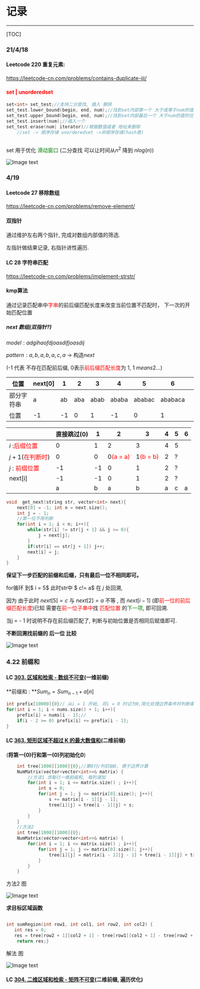 # 记录

------

[TOC]



### 21/4/18



#### Leetcode 220 重复元素: 

https://leetcode-cn.com/problems/contains-duplicate-iii/

#### <font color='red'>set | unorderedset</font> 

```c++
set<int> set_test;//支持二分查找, 插入 删除
set_test.lower_bound(begin, end, num);//找到set内部第一个 大于或等于num的值的位置 没有符合条件的则找到set_test.end();
set_test.upper_bound(begin, end, num);//找到set内部最后一个 大于num的值的位置
set_test.insert(num);//插入一个
set_test.erase(num| iterator)//根据数值或者 地址来删除
    //set -> 顺序存储 unorderedset ->非顺序存储(hash表)
    
```

set 用于优化 <font color='green'>滑动窗口</font> (二分查找 可以让时间从$n^2$ 降到 $nlog(n)$)

![Image text](https://github.com/lothifia/Log/blob/main/readme.assets/20191106171908375-1618682427723.png)



### 4/19

#### Leetcode 27 移除数组

https://leetcode-cn.com/problems/remove-element/

#### 双指针

通过维护左右两个指针, 完成对数组内部值的筛选.

左指针做结果记录, 右指针进性遍历.



#### LC 28 字符串匹配

https://leetcode-cn.com/problems/implement-strstr/

#### kmp算法

通过记录匹配串中<font color='red'>字串</font>的前后缀匹配长度来改变当前位置不匹配时， 下一次的开始匹配位置

##### next 数组(双指针?)

$model : adgihaofdjoasdifjoasdij$

$pattern: a, b, a, b, a, c, a$ -> 构造$next$

(-1 代表 不存在匹配前后缀, 0表示<font color='red'>前后缀匹配长度</font>为 1, 1 $means$2...)

| 位置       | next[0] | 1    | 2    | 3    | 4     | 5      | 6       |      |
| ---------- | ------- | ---- | ---- | ---- | ----- | ------ | ------- | ---- |
| 部分字符串 | a       | ab   | aba  | abab | ababa | ababac | ababaca |      |
| 位置       | -1      | -1   | 0    | 1    | -1    | 0      | 1       |      |

|                                            | 直接跳过(0) | 1    | 2                                 | 3                                 | 4    | 5    | 6    |
| ------------------------------------------ | ----------- | ---- | --------------------------------- | --------------------------------- | ---- | ---- | ---- |
| $i$ :<font color='red'>后缀位置</font>     | 0           | 1    | 2                                 | 3                                 | 4    | 5    |      |
| $j + 1$(<font color='red'>在判断时</font>) | 0           | 0    | 0<font color='red'>(a = a)</font> | 1<font color='red'>(b = b)</font> | 2    | ?    |      |
| $j$ : <font color='red'>前缀位置</font>    | -1          | -1   | 0                                 | 1                                 | 2    | ?    |      |
| next[i]                                    | -1          | -1   | 0                                 | 1                                 | 2    | ?    |      |
|                                            | a           | b    | a                                 | b                                 | a    | c    | a    |



```c++
void  get_next(string str, vector<int> next){
    next[0] = -1; int n = next.size();
    int j = - 1;
    //第一位不用判断
    for(int i = 1; i < n; i++){
        while(str[i] != str[j + 1] && j >= 0){
            j = next[j];
        }
        if(str[i] == str[j + 1]) j++;
        next[i] = j;
    }
}
```

**保证下一步匹配的前缀和后缀，只有最后一位不相同即可。**

for循环 到$ i = 5$  此时str中 $ c!= a$ 在  $j$ 处回溯, 

因为 由于此时 $next[5] = c$ 与 $next[2] = a$ 不等 , 而 $next[i - 1]$ (即<font color='red'>前一位的前后缀匹配长度</font>)已知 需要在<font color='red'>前一位子串中</font>找 <font color='red'>匹配位置</font> 的<font color='green'>下一项</font>, 即可回溯. 

当j = - 1 时说明不存在前后缀匹配了, 判断与初始位置是否相同后赋值即可.

**不断回溯找前缀的 后一位 比较**

![Image text](https://github.com/lothifia/Log/blob/main/readme.assets/61B2DA6A4975E890E866C3114DCCB72A.png)

### 4.22 前缀和

#### LC [303. 区域和检索 - 数组不可变](https://leetcode-cn.com/problems/range-sum-query-immutable/)(一维前缀)

**前缀和   :  **$Sum_{n} = Sum_{n - 1} + a[n]$

```c++
int prefix[10000]{0}// 从i = 1 开始, 将i = 0 时记为0,简化处理边界条件时判断条件
for(int i = 1; i < nums.size() + 1; i++){
	prefix[i] = nums[i - 1];//
	if(i - 2 >= 0) prefix[i] += prefix[i - 1];
}
```



#### LC [363. 矩形区域不超过 K 的最大数值和](https://leetcode-cn.com/problems/max-sum-of-rectangle-no-larger-than-k/)(二维前缀)

(**将第一(0)行和第一(0)列初始化0**)

```C++
	int tree[1000][1000]{0};//第0行/列初始0, 便于边界计算
    NumMatrix(vector<vector<int>>& matrix) {
        //方法1 求每行一维前缀和, 每列递加
        for(int i = 1; i <= matrix.size() ; i++){
            int s = 0;
            for(int j = 1; j <= matrix[0].size(); j++){
                s += matrix[i - 1][j - 1];
                tree[i][j] = tree[i - 1][j] + s;
            }
        }
    }
	//方法2
    int tree[1000][1000]{0};
    NumMatrix(vector<vector<int>>& matrix) {
        for(int i = 1; i <= matrix.size() ; i++){
            for(int j = 1; j <= matrix[0].size(); j++){
                tree[i][j] = matrix[i - 1][j - 1] + tree[i - 1][j] + tree[i][j - 1] - tree[i - 1][j - 1];//图解
            }
        }
    }
```

方法2 图

![Image text](https://github.com/lothifia/Log/blob/main/readme.assets/2devision_updata.png)



**求目标区域函数**

```c++

int sumRegion(int row1, int col1, int row2, int col2) {
   int res = 0;
   res = tree[row2 + 1][col2 + 1] - tree[row1][col2 + 1] - tree[row2 + 1][col1] + tree[row1][col1];
    return res;}
```

解法 图

![Image text](https://github.com/lothifia/Log/blob/main/readme.assets/2devision.png)

#### LC [304. 二维区域和检索 - 矩阵不可变](https://leetcode-cn.com/problems/range-sum-query-2d-immutable/)(二维前缀, 遍历优化)

##### 

